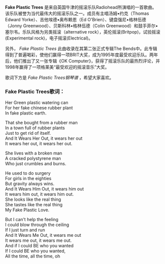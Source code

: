 

**Fake Plastic Trees**
是来自英国牛津的摇滚乐队Radiohead所演唱的一首歌曲。该乐队被誉为当代最伟大的摇滚乐队之一。成员有主唱汤姆•约克（Thomas Edward
Yorke）、吉他埃德•奥布赖恩（Ed O'Brien）、键盘强尼•格林伍德（Jonny Greenwood）、贝斯科林•格林伍德（Colin
Greenwood）和鼓手菲尔•塞尔韦。乐队风格为另类摇滚（alternative
rock），英伦摇滚(Britpop)，试验摇滚(Experimental rock)，电子摇滚(Electrical)。

另外， _Fake Plastic Trees_ 此曲收录在其第二张正式专辑The
Bends中。此专辑得到了普遍喝彩，使他们赢得一项BRIT大奖，成为1995年度最受欢迎乐队。两年后，他们推出了又一张专辑《OK
Computer》，获得了摇滚乐队的最热烈评论，并1998年赢得了一项格莱美“最受欢迎的摇滚音乐”大奖。

歌词下方是 _Fake Plastic Trees钢琴谱_ ，希望大家喜欢。

### Fake Plastic Trees歌词：

Her Green plastic watering can  
For her fake chinese rubber plant  
In fake plastic earth.

That she bought from a rubber man  
In a town full of rubber plants  
Just to get rid of itself.  
And It Wears Her Out, it wears her out  
It wears her out, it wears her out.

She lives with a broken man  
A cracked polystyrene man  
Who just crumbles and burns.

He used to do surgery  
For girls in the eighties  
But gravity always wins.  
And It Wears Him Out, it wears him out  
It wears him out, it wears him out.  
She looks like the real thing  
She tastes like the real thing  
My Fake Plastic Love.

But I can't help the feeling  
I could blow through the ceiling  
If I just turn and run  
And It Wears Me Out, it wears me out  
It wears me out, it wears me out.  
And if I could BE who you wanted  
If I could BE who you wanted,  
All the time, all the time, oh

